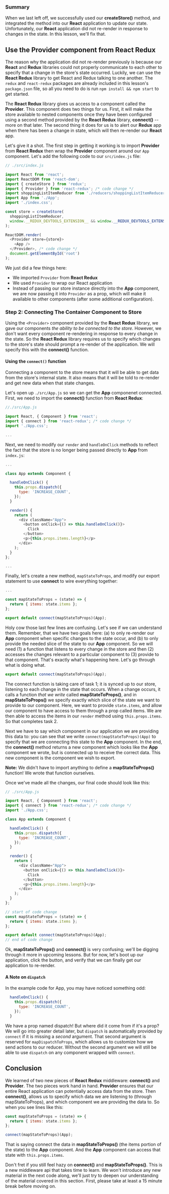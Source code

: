 ### Summary

When we last left off, we successfully used our __createStore()__ method, and
integrated the method into our __React__ application to update our state.
Unfortunately, our __React__ application did not re-render in response to
changes in the state. In this lesson, we'll fix that.

## Use the Provider component from React Redux

The reason why the application did not re-render previously is because our
__React__ and __Redux__ libraries could not properly communicate to each 
other to specify that a change in the store's state occurred. Luckily, we
can use the __React Redux__ library to get React and Redux talking to one
another. The `redux` and `react-redux` packages are already included in 
this lesson's `package.json` file, so all you need to do is run 
`npm install && npm start` to get started.

The __React Redux__ library gives us access to a component called the __Provider__.
This component does two things for us. First, it will make the store available
to nested components once they have been configured using a second method 
provided by the __React Redux__ library, __connect()__ -- more on that later. The 
second thing it does for us is to alert our __Redux__ app when there has been 
a change in state, which will then re-render our __React__ app. 

Let's give it a shot. The first step in getting it working is to import __Provider__
from __React Redux__ then wrap the __Provider__ component around our `App` component. 
Let's add the following code to our `src/index.js` file:

```javascript
// ./src/index.js

import React from 'react';
import ReactDOM from 'react-dom';
import { createStore } from 'redux';
import { Provider } from 'react-redux'; /* code change */
import shoppingListItemReducer from './reducers/shoppingListItemReducer';
import App from './App';
import './index.css';

const store = createStore(
  shoppingListItemReducer,
  window.__REDUX_DEVTOOLS_EXTENSION__ && window.__REDUX_DEVTOOLS_EXTENSION__()
);

ReactDOM.render(
  <Provider store={store}>
    <App />
  </Provider>, /* code change */
  document.getElementById('root')
);
```

We just did a few things here:

* We imported `Provider` from __React Redux__
* We used `Provider` to wrap our React application
* Instead of passing our store instance directly into the __App__ component, we 
are now passing it into `Provider` as a prop, which will make it available to 
other components (after some additional configuration).


### Step 2: Connecting The Container Component to Store

Using the `<Provider>` component provided by the __React Redux__ library, we
gave our components *the ability to be connected to the store*. However, we
don't want every component re-rendering in response to every change in the
state. So the __React Redux__ library requires us to specify which changes to
the store's state should prompt a re-render of the application. We will specify
this with the __connect()__ function.

#### Using the `connect()` function

Connecting a component to the store means that it will be able to get data from
the store's internal state. It also means that it will be told to re-render and 
get new data when that state changes. 

Let's open up `./src/App.js` so we can get the __App__ componenet connected. First, 
we need to import the __connect()__ function from __React Redux__: 

```javascript
//./src/App.js

import React, { Component } from 'react';
import { connect } from 'react-redux'; /* code change */
import './App.css';

...
```

Next, we need to modify our `render` and `handleOnClick` methods to reflect the 
fact that the store is no longer being passed directly to __App__ from `index.js`:


```javascript
...

class App extends Component {

  handleOnClick() {
    this.props.dispatch({ 
      type: 'INCREASE_COUNT',
    });
  }

  render() {
    return (
      <div className="App">
        <button onClick={() => this.handleOnClick()}>
          Click
        </button>
        <p>{this.props.items.length}</p> 
      </div>
    );
  }
};

...
```

Finally, let's create a new method, `mapStateToProps`, and modify our export 
statement to use __connect__ to wire everything together:


```javascript
...

const mapStateToProps = (state) => {
  return { items: state.items };
};

export default connect(mapStateToProps)(App);
```

Holy cow those last few lines are confusing. Let's see if we can understand
them. Remember, that we have two goals here: (a) to only re-render our __App__
component when specific changes to the state occur, and (b) to only provide the
needed slice of the state to our __App__ component. So we will need (1) a
function that listens to every change in the store and then (2) accesses the
changes relevant to a particular component to (3) provide to that component.
That's exactly what's happening here. Let's go through what is doing what.

```javascript
export default connect(mapStateToProps)(App);
```

The connect function is taking care of task 1; it is synced up to our store,
listening to each change in the state that occurs. When a change occurs, it
calls a function *that we write* called __mapStateToProps()__, and in
__mapStateToProps()__ we specify exactly which slice of the state we want to
provide to our component. Here, we want to provide `state.items`, and allow our
component to have access to them through a prop called items. We are then able 
to access the items in our `render` method using `this.props.items`. So that 
completes task 2. 

Next we have to say which component in our application we are providing this 
data to: you can see that we write `connect(mapStateToProps)(App)` to specify 
that we are connecting this state to the __App__ component. In the end, the 
__connect()__ method returns a new component which looks like the __App__ 
component we wrote, but is connected up to receive the correct data. This new
component is the component we wish to export. 

**Note:** We didn't have to import anything to define a __mapStateToProps()__ 
function! We wrote that function ourselves.

Once we've made all the changes, our final code should look like this:

```javascript
// ./src/App.js

import React, { Component } from 'react';
import { connect } from 'react-redux'; /* code change */
import './App.css';

class App extends Component {

  handleOnClick() {
    this.props.dispatch({
      type: 'INCREASE_COUNT',
    });
  }

  render() {
    return (
      <div className="App">
        <button onClick={() => this.handleOnClick()}>
          Click
        </button>
        <p>{this.props.items.length}</p>
      </div>
    );
  }
};

// start of code change
const mapStateToProps = (state) => {
  return { items: state.items };
};

export default connect(mapStateToProps)(App);
// end of code change
```


Ok, __mapStateToProps()__ and __connect()__ is very confusing; we'll be digging
through it more in upcoming lessons.  But for now, let's boot up our application, 
click the button, and verify that we can finally get our application to re-render. 


#### A Note on `dispatch`

In the example code for App, you may have noticed something odd:

```js
  handleOnClick() {
    this.props.dispatch({
      type: 'INCREASE_COUNT',
    });
  }
```

We have a prop named dispatch! But where did it come from if it's a prop? We 
will go into greater detail later, but `dispatch` is automatically provided
by `connect` if it is missing a _second_ argument. That second argument is
reserved for `mapDispatchToProps`, which allows us to customize how we send
actions to our reducer. Without the second argument we will still be able to
use `dispatch` on any component wrapped with `connect`.

## Conclusion

We learned of two new pieces of __React Redux__ middleware: __connect()__ and
__Provider__.  The two pieces work hand in hand. __Provider__ ensures that our
entire React application can potentially access data from the store. Then
__connect()__, allows us to specify which data we are listening to (through
mapStateToProps), and which component we are providing the data to. So when 
you see lines like this:

```javascript
const mapStateToProps = (state) => {
  return { items: state.items };
};

connect(mapStateToProps)(App);
```

That is saying connect the data in __mapStateToProps()__ (the items portion of
the state) to the __App__ component. And the __App__ component can access that
state with `this.props.items`. 

Don't fret if you still feel hazy on __connect()__ and __mapStateToProps()__. 
This is a new middleware api that takes time to learn. We won't introduce any 
new material in the next code along, we'll just try to deepen our understanding 
of the material covered in this section. First, please take at least a 15 minute 
break before moving on.  
